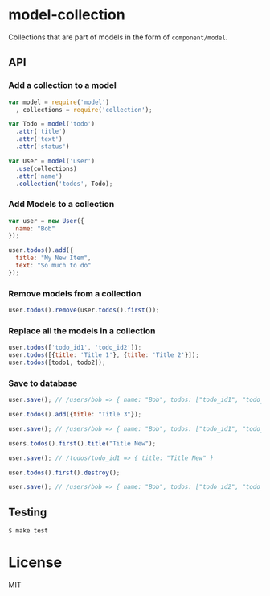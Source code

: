 
# model-collection

  Collections that are part of models in the form of `component/model`.

## API

### Add a collection to a model

```js
var model = require('model')
  , collections = require('collection');

var Todo = model('todo')
  .attr('title')
  .attr('text')
  .attr('status')

var User = model('user')
  .use(collections)
  .attr('name')
  .collection('todos', Todo);

```

### Add Models to a collection

```js
var user = new User({
  name: "Bob"
});

user.todos().add({
  title: "My New Item",
  text: "So much to do"
});

```

### Remove models from a collection

```js
user.todos().remove(user.todos().first());

```

### Replace all the models in a collection

```js
user.todos(['todo_id1', 'todo_id2']);
user.todos([{title: 'Title 1'}, {title: 'Title 2'}]);
user.todos([todo1, todo2]);

```

### Save to database

```js
user.save(); // /users/bob => { name: "Bob", todos: ["todo_id1", "todo_id2"] }

user.todos().add({title: "Title 3"});

user.save(); // /users/bob => { name: "Bob", todos: ["todo_id1", "todo_id2", "todo_id3"] }

users.todos().first().title("Title New");

user.save(); // /todos/todo_id1 => { title: "Title New" }

user.todos().first().destroy();

user.save(); // /users/bob => { name: "Bob", todos: ["todo_id2", "todo_id3"] }

```


## Testing

```
$ make test
```

# License

  MIT